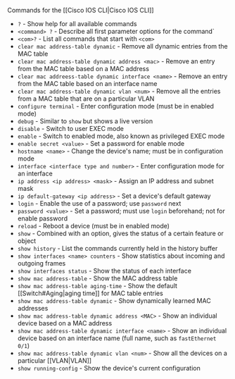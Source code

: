 Commands for the [[Cisco IOS CLI|Cisco IOS CLI]]

- `?` - Show help for all available commands
- `<command> ?` - Describe all first parameter options for the command`
- `<com>?` - List all commands that start with `<com>`
- `clear mac address-table dynamic` - Remove all dynamic entries from the MAC table
- `clear mac address-table dynamic address <mac>` - Remove an entry from the MAC table based on a MAC address
- `clear mac addreess-table dynamic interface <name>` - Remove an entry from the MAC table based on an interface name
- `clear mac address-table dynamic vlan <num>` - Remove all the entries from a MAC table that are on a particular VLAN
- `configure terminal` - Enter configuration mode (must be in enabled mode)
- `debug` - Similar to `show` but shows a live version
- `disable` - Switch to user EXEC mode
- `enable` - Switch to enabled mode, also known as privileged EXEC mode
- `enable secret <value>` - Set a password for enable mode
- `hostname <name>` - Change the device's name; must be in configuration mode
- `interface <interface type and number>` - Enter configuration mode for an interface
- `ip address <ip address> <mask>` - Assign an IP address and subnet mask
- `ip default-gateway <ip address>` - Set a device's default gateway
- `login` - Enable the use of a password; use `password` next
- `password <value>` - Set a password; must use `login` beforehand; not for enable password
- `reload` - Reboot a device (must be in enabled mode)
- `show` - Combined with an option, gives the status of a certain feature or object
- `show history` - List the commands currently held in the history buffer
- `show interfaces <name> counters` - Show statistics about incoming and outgoing frames
- `show interfaces status` - Show the status of each interface
- `show mac address-table` - Show the MAC address table
- `show mac address-table aging-time` - Show the default [[Switch#Aging|aging time]] for MAC table entries
- `show mac address-table dynamic` - Show dynamically learned MAC addresses
- `show mac address-table dynamic address <MAC>` - Show an individual device based on a MAC address
- `show mac address-table dynamic interface <name>` - Show an individual device based on an interface name (full name, such as `fastEthernet 0/1`)
- `show mac address-table dynamic vlan <num>` - Show all the devices on a particular [[VLAN|VLAN]]
- `show running-config` - Show the device's current configuration